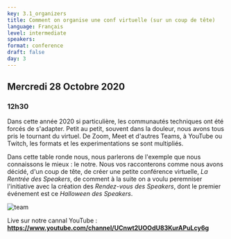```yaml
---
key: 3.1_organizers
title: Comment on organise une conf virtuelle (sur un coup de tête)
language: Français
level: intermediate
speakers: 
format: conference
draft: false
day: 3
---
```


## Mercredi 28 Octobre 2020
### 12h30

Dans cette année 2020 si particulière, les communautés techniques ont été
forcés de s'adapter. Petit au petit, souvent dans la douleur, nous avons
tous pris le tournant du virtuel. De Zoom, Meet et d'autres Teams, à YouTube
ou Twitch, les formats et les  experimentations se sont multipliés.

Dans cette table ronde nous, nous parlerons de l'exemple que nous connaissons
le mieux : le notre. Nous vos racconterons comme nous avons décidé, 
d'un coup de tête, de créer une petite conférence virtuelle, 
*La Rentrée des Speakers*, de comment à la suite on a voulu peremniser 
l'initiative avec la création des *Rendez-vous des Speakers*, dont 
le premier événement est ce *Halloween des Speakers*. 

<img src="/images/team-line.jpg" alt="team" style="max-width:100%;">

Live sur notre cannal YouTube : 
**https://www.youtube.com/channel/UCnwt2UOOdU83KurAPuLcy6g**